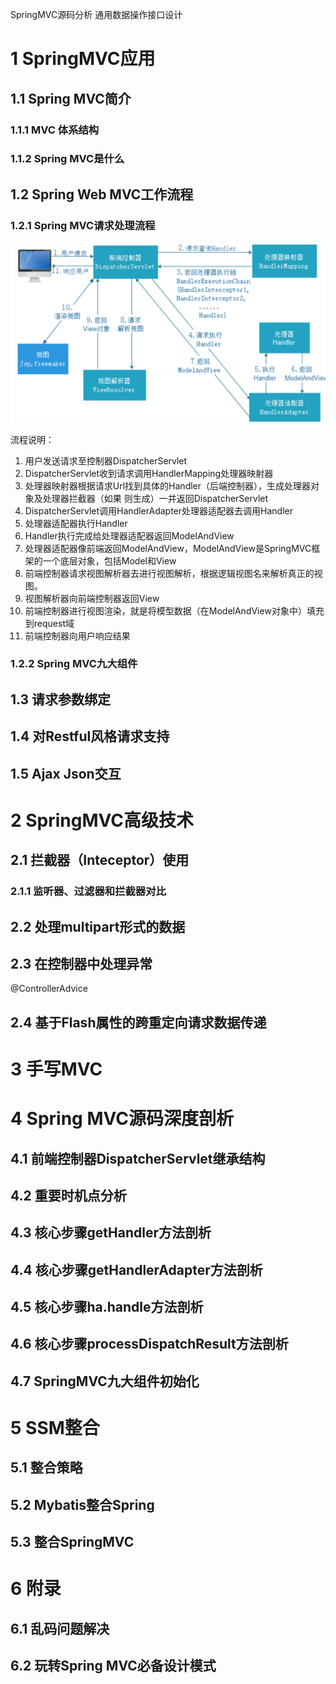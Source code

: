 SpringMVC源码分析 通用数据操作接口设计

# 1 SpringMVC应用

## 1.1 Spring MVC简介

### 1.1.1 MVC 体系结构

### 1.1.2 Spring MVC是什么

## 1.2 Spring Web MVC工作流程

### 1.2.1 Spring MVC请求处理流程

![image-20211020161449233](assest/image-20211020161449233.png)

流程说明：

1. 用户发送请求至控制器DispatcherServlet
2. DispatcherServlet收到请求调用HandlerMapping处理器映射器
3. 处理器映射器根据请求Url找到具体的Handler（后端控制器），生成处理器对象及处理器拦截器（如果 则生成）一并返回DispatcherServlet
4. DispatcherServlet调用HandlerAdapter处理器适配器去调用Handler
5. 处理器适配器执行Handler
6. Handler执行完成给处理器适配器返回ModelAndView
7. 处理器适配器像前端返回ModelAndView，ModelAndView是SpringMVC框架的一个底层对象，包括Model和View
8. 前端控制器请求视图解析器去进行视图解析，根据逻辑视图名来解析真正的视图。
9. 视图解析器向前端控制器返回View
10. 前端控制器进行视图渲染，就是将模型数据（在ModelAndView对象中）填充到request域
11. 前端控制器向用户响应结果

### 1.2.2 Spring MVC九大组件



## 1.3 请求参数绑定

## 1.4 对Restful风格请求支持

## 1.5 Ajax Json交互

# 2 SpringMVC高级技术

## 2.1 拦截器（Inteceptor）使用

### 2.1.1 监听器、过滤器和拦截器对比



## 2.2 处理multipart形式的数据

## 2.3 在控制器中处理异常

@ControllerAdvice

## 2.4 基于Flash属性的跨重定向请求数据传递

# 3 手写MVC

# 4 Spring MVC源码深度剖析

## 4.1 前端控制器DispatcherServlet继承结构

## 4.2 重要时机点分析

## 4.3 核心步骤getHandler方法剖析

## 4.4 核心步骤getHandlerAdapter方法剖析

## 4.5 核心步骤ha.handle方法剖析

## 4.6 核心步骤processDispatchResult方法剖析

## 4.7 SpringMVC九大组件初始化

# 5 SSM整合

## 5.1 整合策略

## 5.2 Mybatis整合Spring

## 5.3 整合SpringMVC



# 6 附录

## 6.1 乱码问题解决

## 6.2 玩转Spring MVC必备设计模式